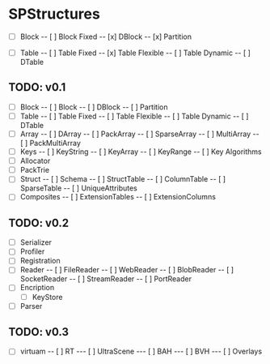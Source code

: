 # SPStructures


 - [ ] Block
	-- [ ] Block Fixed
	-- [x] DBlock
	-- [x] Partition
 - [ ] Table
	-- [ ] Table Fixed
	-- [x] Table Flexible
	-- [ ] Table Dynamic
	-- [ ] DTable





## TODO: v0.1
 - [ ] Block
	-- [ ] Block
	-- [ ] DBlock
	-- [ ] Partition
 - [ ] Table
	-- [ ] Table Fixed
	-- [ ] Table Flexible
	-- [ ] Table Dynamic
	-- [ ] DTable
 - [ ] Array
    -- [ ] DArray
	-- [ ] PackArray
	-- [ ] SparseArray
	-- [ ] MultiArray
	-- [ ] PackMultiArray
 - [ ] Keys
    -- [ ] KeyString
	-- [ ] KeyArray
	-- [ ] KeyRange
	-- [ ] Key Algorithms
 - [ ] Allocator
 - [ ] PackTrie
 - [ ] Struct
    -- [ ] Schema
    -- [ ] StructTable
	-- [ ] ColumnTable
	-- [ ] SparseTable
	-- [ ] UniqueAttributes
 - [ ] Composites
	-- [ ] ExtensionTables
	-- [ ] ExtensionColumns
 ## TODO: v0.2
 - [ ] Serializer
 - [ ] Profiler
 - [ ] Registration
 - [ ] Reader
	-- [ ] FileReader
	-- [ ] WebReader
	-- [ ] BlobReader
	-- [ ] SocketReader
	-- [ ] StreamReader
	-- [ ] PortReader
 - [ ] Encription
	- [ ] KeyStore
 - [ ] Parser
  ## TODO: v0.3
 - [ ] virtuam
	-- [ ] RT
		--- [ ] UltraScene
		--- [ ] BAH
		--- [ ] BVH
		--- [ ] Overlays

		